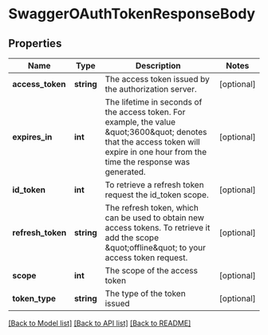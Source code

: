 # SwaggerOAuthTokenResponseBody

## Properties
Name | Type | Description | Notes
------------ | ------------- | ------------- | -------------
**access_token** | **string** | The access token issued by the authorization server. | [optional] 
**expires_in** | **int** | The lifetime in seconds of the access token.  For example, the value \&quot;3600\&quot; denotes that the access token will expire in one hour from the time the response was generated. | [optional] 
**id_token** | **int** | To retrieve a refresh token request the id_token scope. | [optional] 
**refresh_token** | **string** | The refresh token, which can be used to obtain new access tokens. To retrieve it add the scope \&quot;offline\&quot; to your access token request. | [optional] 
**scope** | **int** | The scope of the access token | [optional] 
**token_type** | **string** | The type of the token issued | [optional] 

[[Back to Model list]](../README.md#documentation-for-models) [[Back to API list]](../README.md#documentation-for-api-endpoints) [[Back to README]](../README.md)


